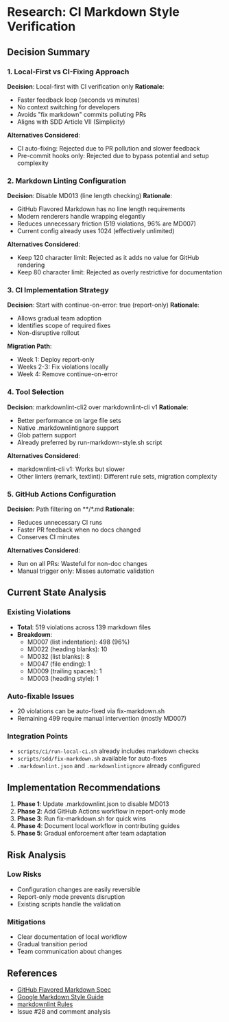 # Research: CI Markdown Style Verification

## Decision Summary

### 1. Local-First vs CI-Fixing Approach

**Decision**: Local-first with CI verification only
**Rationale**:

- Faster feedback loop (seconds vs minutes)
- No context switching for developers
- Avoids "fix markdown" commits polluting PRs
- Aligns with SDD Article VII (Simplicity)

**Alternatives Considered**:

- CI auto-fixing: Rejected due to PR pollution and slower feedback
- Pre-commit hooks only: Rejected due to bypass potential and setup complexity

### 2. Markdown Linting Configuration

**Decision**: Disable MD013 (line length checking)
**Rationale**:

- GitHub Flavored Markdown has no line length requirements
- Modern renderers handle wrapping elegantly
- Reduces unnecessary friction (519 violations, 96% are MD007)
- Current config already uses 1024 (effectively unlimited)

**Alternatives Considered**:

- Keep 120 character limit: Rejected as it adds no value for GitHub rendering
- Keep 80 character limit: Rejected as overly restrictive for documentation

### 3. CI Implementation Strategy

**Decision**: Start with continue-on-error: true (report-only)
**Rationale**:

- Allows gradual team adoption
- Identifies scope of required fixes
- Non-disruptive rollout

**Migration Path**:

- Week 1: Deploy report-only
- Weeks 2-3: Fix violations locally
- Week 4: Remove continue-on-error

### 4. Tool Selection

**Decision**: markdownlint-cli2 over markdownlint-cli v1
**Rationale**:

- Better performance on large file sets
- Native .markdownlintignore support
- Glob pattern support
- Already preferred by run-markdown-style.sh script

**Alternatives Considered**:

- markdownlint-cli v1: Works but slower
- Other linters (remark, textlint): Different rule sets, migration complexity

### 5. GitHub Actions Configuration

**Decision**: Path filtering on **/*.md
**Rationale**:

- Reduces unnecessary CI runs
- Faster PR feedback when no docs changed
- Conserves CI minutes

**Alternatives Considered**:

- Run on all PRs: Wasteful for non-doc changes
- Manual trigger only: Misses automatic validation

## Current State Analysis

### Existing Violations

- **Total**: 519 violations across 139 markdown files
- **Breakdown**:
    - MD007 (list indentation): 498 (96%)
    - MD022 (heading blanks): 10
    - MD032 (list blanks): 8
    - MD047 (file ending): 1
    - MD009 (trailing spaces): 1
    - MD003 (heading style): 1

### Auto-fixable Issues

- 20 violations can be auto-fixed via fix-markdown.sh
- Remaining 499 require manual intervention (mostly MD007)

### Integration Points

- `scripts/ci/run-local-ci.sh` already includes markdown checks
- `scripts/sdd/fix-markdown.sh` available for auto-fixes
- `.markdownlint.json` and `.markdownlintignore` already configured

## Implementation Recommendations

1. **Phase 1**: Update .markdownlint.json to disable MD013
2. **Phase 2**: Add GitHub Actions workflow in report-only mode
3. **Phase 3**: Run fix-markdown.sh for quick wins
4. **Phase 4**: Document local workflow in contributing guides
5. **Phase 5**: Gradual enforcement after team adaptation

## Risk Analysis

### Low Risks

- Configuration changes are easily reversible
- Report-only mode prevents disruption
- Existing scripts handle the validation

### Mitigations

- Clear documentation of local workflow
- Gradual transition period
- Team communication about changes

## References

- [GitHub Flavored Markdown Spec](https://github.github.com/gfm/)
- [Google Markdown Style Guide](https://google.github.io/styleguide/docguide/style.html)
- [markdownlint Rules](https://github.com/DavidAnson/markdownlint/blob/main/doc/Rules.md)
- Issue #28 and comment analysis
